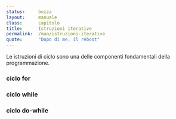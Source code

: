 ```yaml
---
status:     bozza
layout:     manuale
class:      capitolo
title:      Istruzioni iterative
permalink:  /man/istruzioni-iterative
quote:      "Dopo di me, il reboot"
---
```


Le istruzioni di ciclo sono una delle componenti fondamentali della programmazione.

### ciclo for

### ciclo while

### ciclo do-while

<!--

@todo - qui va introdotto il concetto di ciclicità dell'Universo.
- introdurre l'idea delle "variazioni" della storia dell'Universo

-->
